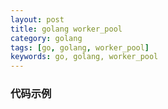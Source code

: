 ```yaml
---
layout: post
title: golang worker_pool
category: golang
tags: [go, golang, worker_pool]
keywords: go, golang, worker_pool
---
```


### 代码示例

